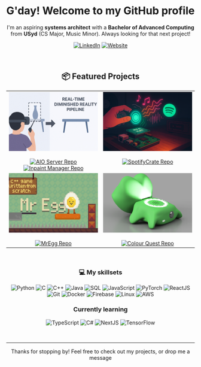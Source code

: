 <br />
<div align="center">
  <h1>G'day! Welcome to my GitHub profile</h1>

  I'm an aspiring **systems architect** with a **Bachelor of Advanced Computing** from **USyd** (CS Major, Music Minor). Always looking for that next project!

  [![LinkedIn](https://img.shields.io/badge/LinkedIn-Christian%20Fane-0A66C2?style=for-the-badge&logo=linkedin)](https://www.linkedin.com/in/christianfane/)
  [![Website](https://img.shields.io/badge/Website-hello.thewoody.one-24292F?style=for-the-badge&logo=firefox-browser)](https://hello.thewoody.one)
</div>

<br />

<div align="center">
  <h2> 📦 Featured Projects</h2>
</div>

<table>
  <tr style="border: 0px;">
    <td align="center" valign="top" width="50%" style="border: 0px;">
      <img src="media/Thesis.png" alt="Thesis Banner" width="100%"/><br/><br/>
      <a href="https://github.com/c1h1r1i1s1/AIO_server">
        <img src="https://github-readme-stats.vercel.app/api/pin/?username=c1h1r1i1s1&repo=AIO_server&theme=dark" alt="AIO Server Repo"/>
      </a><br/>
      <a href="https://github.com/c1h1r1i1s1/inpaint_manager">
        <img src="https://github-readme-stats.vercel.app/api/pin/?username=c1h1r1i1s1&repo=inpaint_manager&theme=dark" alt="Inpaint Manager Repo"/>
      </a>
    </td>
    <td align="center" valign="top" width="50%" style="border: 0px;">
      <img src="media/SpotifyCrate.png" alt="SpotifyCrate Banner" width="100%"/><br/><br/>
      <a href="https://github.com/c1h1r1i1s1/SpotifyCrate">
        <img src="https://github-readme-stats.vercel.app/api/pin/?username=c1h1r1i1s1&repo=SpotifyCrate&theme=dark" alt="SpotifyCrate Repo"/>
      </a>
    </td>
  </tr>
  <tr>
    <td align="center" valign="top" width="50%" style="border: 0px;">
      <img src="media/MrEgg.png" alt="MrEgg Banner" width="100%"/><br/><br/>
      <a href="https://github.com/c1h1r1i1s1/MrEgg">
        <img src="https://github-readme-stats.vercel.app/api/pin/?username=c1h1r1i1s1&repo=MrEgg&theme=dark" alt="MrEgg Repo"/>
      </a>
    </td>
    <td align="center" valign="top" width="50%" style="border: 0px;">
      <img src="media/ColourQuest.png" alt="Colour Quest Banner" width="100%"/><br/><br/>
      <a href="https://github.com/c1h1r1i1s1/Colour-Quest">
        <img src="https://github-readme-stats.vercel.app/api/pin/?username=c1h1r1i1s1&repo=Colour-Quest&theme=dark" alt="Colour Quest Repo"/>
      </a>
    </td>
  </tr>
</table>

<br />

<div align="center">
  
  ### 💻 My skillsets
  
  ![Python](https://img.shields.io/badge/Python-3776AB?style=for-the-badge&logo=python&logoColor=white)
  ![C](https://img.shields.io/badge/C-00599C?style=for-the-badge&logo=c&logoColor=white)
  ![C++](https://img.shields.io/badge/C++-00599C?style=for-the-badge&logo=cplusplus&logoColor=white)
  ![Java](https://img.shields.io/badge/Java-007396?style=for-the-badge&logo=java&logoColor=white)
  ![SQL](https://img.shields.io/badge/SQL-4479A1?style=for-the-badge&logo=postgresql&logoColor=white)
  ![JavaScript](https://img.shields.io/badge/JavaScript-F7DF1E?style=for-the-badge&logo=javascript&logoColor=black)
  ![PyTorch](https://img.shields.io/badge/PyTorch-EE4C2C?style=for-the-badge&logo=pytorch&logoColor=white)
  ![ReactJS](https://img.shields.io/badge/React-20232A?style=for-the-badge&logo=react&logoColor=61DAFB)
  ![Git](https://img.shields.io/badge/Git-F05032?style=for-the-badge&logo=git&logoColor=white)
  ![Docker](https://img.shields.io/badge/Docker-2496ED?style=for-the-badge&logo=docker&logoColor=white)
  ![Firebase](https://img.shields.io/badge/Firebase-FFCA28?style=for-the-badge&logo=firebase&logoColor=black)
  ![Linux](https://img.shields.io/badge/Linux-FCC624?style=for-the-badge&logo=linux&logoColor=black)
  ![AWS](https://img.shields.io/badge/AWS-232F3E?style=for-the-badge&logo=amazon-aws&logoColor=white)

  ### Currently learning
  
  ![TypeScript](https://img.shields.io/badge/TypeScript-3178C6?style=for-the-badge&logo=typescript&logoColor=white)
  ![C#](https://img.shields.io/badge/C%23-239120?style=for-the-badge&logo=c-sharp&logoColor=white)
  ![NextJS](https://img.shields.io/badge/Next.js-000000?style=for-the-badge&logo=nextdotjs&logoColor=white)
  ![TensorFlow](https://img.shields.io/badge/TensorFlow-FF6F00?style=for-the-badge&logo=tensorflow&logoColor=white)

</div>

<br />

---

<div align="center">
  <p>Thanks for stopping by! Feel free to check out my projects, or drop me a message</p>
</div>
